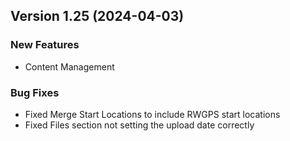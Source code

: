  ## Version 1.25 (2024-04-03)

 ### New Features
 - Content Management

 ### Bug Fixes
 - Fixed Merge Start Locations to include RWGPS start locations
 - Fixed Files section not setting the upload date correctly
